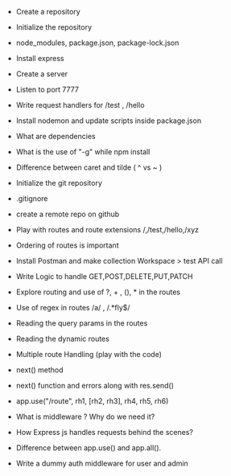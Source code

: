 - Create a repository
- Initialize the repository
- node_modules, package.json, package-lock.json
- Install express
- Create a server
- Listen to port 7777
- Write request handlers for /test , /hello
- Install nodemon and update scripts inside package.json
- What are dependencies
- What is the use of "-g" while npm install
- Difference between caret and tilde ( ^ vs ~ )

- Initialize the git repository
- .gitignore
- create a remote repo on github
- Play with routes and route extensions /,/test,/hello,/xyz
- Ordering of routes is important
- Install Postman and make collection Workspace > test API call
- Write Logic to handle GET,POST,DELETE,PUT,PATCH
- Explore routing and use of ?, + , (), \* in the routes
- Use of regex in routes /a/ , /.\*fly$/
- Reading the query params in the routes
- Reading the dynamic routes

- Multiple route Handling (play with the code)
- next() method
- next() function and errors along with res.send()
- app.use("/route", rh1, [rh2, rh3], rh4, rh5, rh6)
- What is middleware ? Why do we need it?
- How Express js handles requests behind the scenes?
- Difference between app.use() and app.all().
- Write a dummy auth middleware for user and admin 

